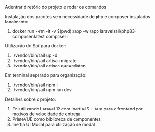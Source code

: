 Adentrar diretório do projeto e rodar os comandos

Instalação dos pacotes sem necessidade de php e composer instalados localmente:

1. docker run --rm -it -v $(pwd):/app -w /app laravelsail/php83-composer:latest composer i

Utilização do Sail para docker:

1. ./vendor/bin/sail up -d
2. ./vendor/bin/sail artisan migrate
3. ./vendor/bin/sail artisan queue:listen

Em terminal separado para organização:

1. ./vendor/bin/sail npm i
2. ./vendor/bin/sail npm run dev

Detalhes sobre o projeto:

1. Foi utilizando Laravel 12 com InertiaJS + Vue para o frontend por motivos de velocidade de entrega.
2. PrimeVUE como biblioteca de componentes
3. Inertia UI Modal para utilização de modal
